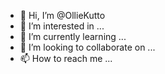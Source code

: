 - 👋 Hi, I’m @OllieKutto
- 👀 I’m interested in ...
- 🌱 I’m currently learning ...
- 💞️ I’m looking to collaborate on ...
- 📫 How to reach me ...

<!---
OllieKutto/OllieKutto is a ✨ special ✨ repository because its `README.md` (this file) appears on your GitHub profile.
You can click the Preview link to take a look at your changes.
--->
